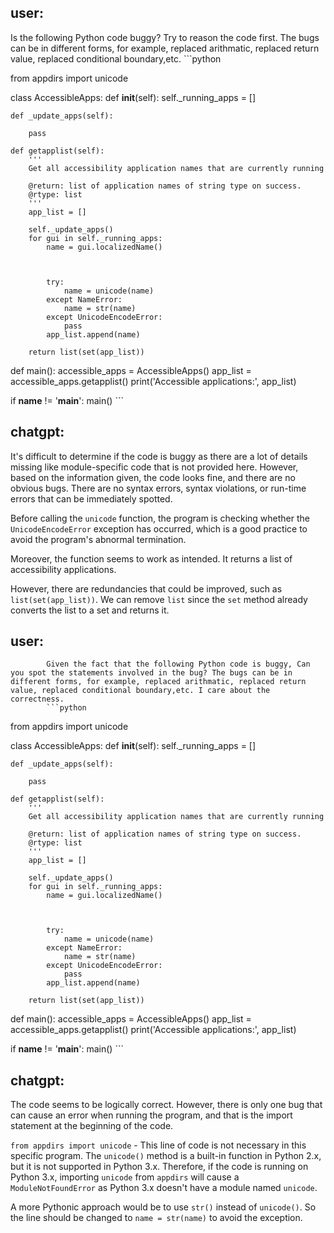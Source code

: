 

## user: 

Is the following Python code buggy? Try to reason the code first. The bugs can be in different forms, for example, replaced arithmatic, replaced return value, replaced conditional boundary,etc.
            ```python
            























from appdirs import unicode


class AccessibleApps:
    def __init__(self):
        self._running_apps = []
    
    def _update_apps(self):
        
        pass
    
    def getapplist(self):
        '''
        Get all accessibility application names that are currently running

        @return: list of application names of string type on success.
        @rtype: list
        '''
        app_list = []
        
        self._update_apps()
        for gui in self._running_apps:
            name = gui.localizedName()
            
            
            
            try:
                name = unicode(name)
            except NameError:
                name = str(name)
            except UnicodeEncodeError:
                pass
            app_list.append(name)
        
        return list(set(app_list))


def main():
    accessible_apps = AccessibleApps()
    app_list = accessible_apps.getapplist()
    print('Accessible applications:', app_list)


if __name__ != '__main__':
    main()
            ```
            

## chatgpt: 

It's difficult to determine if the code is buggy as there are a lot of details missing like module-specific code that is not provided here. However, based on the information given, the code looks fine, and there are no obvious bugs. There are no syntax errors, syntax violations, or run-time errors that can be immediately spotted. 

Before calling the `unicode` function, the program is checking whether the `UnicodeEncodeError` exception has occurred, which is a good practice to avoid the program's abnormal termination. 

Moreover, the function seems to work as intended. It returns a list of accessibility applications. 

However, there are redundancies that could be improved, such as `list(set(app_list))`. We can remove `list` since the `set` method already converts the list to a set and returns it.

## user: 


            Given the fact that the following Python code is buggy, Can you spot the statements involved in the bug? The bugs can be in different forms, for example, replaced arithmatic, replaced return value, replaced conditional boundary,etc. I care about the correctness.
            ```python
            























from appdirs import unicode


class AccessibleApps:
    def __init__(self):
        self._running_apps = []
    
    def _update_apps(self):
        
        pass
    
    def getapplist(self):
        '''
        Get all accessibility application names that are currently running

        @return: list of application names of string type on success.
        @rtype: list
        '''
        app_list = []
        
        self._update_apps()
        for gui in self._running_apps:
            name = gui.localizedName()
            
            
            
            try:
                name = unicode(name)
            except NameError:
                name = str(name)
            except UnicodeEncodeError:
                pass
            app_list.append(name)
        
        return list(set(app_list))


def main():
    accessible_apps = AccessibleApps()
    app_list = accessible_apps.getapplist()
    print('Accessible applications:', app_list)


if __name__ != '__main__':
    main()
            ```
            

## chatgpt: 

The code seems to be logically correct. However, there is only one bug that can cause an error when running the program, and that is the import statement at the beginning of the code.

`from appdirs import unicode` - This line of code is not necessary in this specific program. The `unicode()` method is a built-in function in Python 2.x, but it is not supported in Python 3.x. Therefore, if the code is running on Python 3.x, importing `unicode` from `appdirs` will cause a `ModuleNotFoundError` as Python 3.x doesn't have a module named `unicode`.

A more Pythonic approach would be to use `str()` instead of `unicode()`. So the line should be changed to `name = str(name)` to avoid the exception.